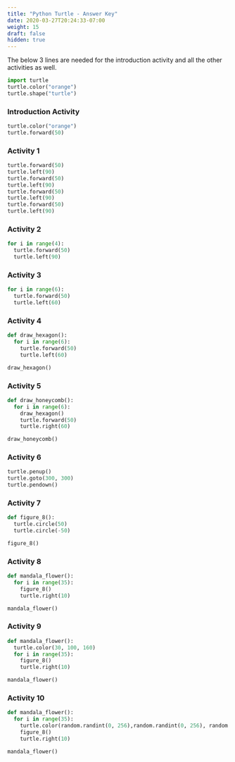 ```yaml
---
title: "Python Turtle - Answer Key"
date: 2020-03-27T20:24:33-07:00
weight: 15
draft: false
hidden: true
---
```


The below 3 lines are needed for the introduction activity and all the other activities as well. 

```python
import turtle
turtle.color("orange")
turtle.shape("turtle")
```

### Introduction Activity

```python
turtle.color("orange")
turtle.forward(50)
```

### Activity 1

```python
turtle.forward(50)
turtle.left(90)
turtle.forward(50)
turtle.left(90)
turtle.forward(50)
turtle.left(90)
turtle.forward(50)
turtle.left(90)
```

### Activity 2

```python
for i in range(4):
  turtle.forward(50)
  turtle.left(90)
```

### Activity 3

```python
for i in range(6):
  turtle.forward(50)
  turtle.left(60)
```

### Activity 4

```python
def draw_hexagon():
  for i in range(6):
    turtle.forward(50)
    turtle.left(60)

draw_hexagon()
```

### Activity 5

```python
def draw_honeycomb():
  for i in range(6):
    draw_hexagon()
    turtle.forward(50)
    turtle.right(60)

draw_honeycomb()
```

### Activity 6

```python
turtle.penup()
turtle.goto(300, 300)
turtle.pendown()
```

### Activity 7

```python
def figure_8():
  turtle.circle(50)
  turtle.circle(-50)

figure_8()
```

### Activity 8

```python
def mandala_flower():
  for i in range(35):
    figure_8()
    turtle.right(10)

mandala_flower()
```

### Activity 9

```python
def mandala_flower():
  turtle.color(30, 100, 160)
  for i in range(35):
    figure_8()
    turtle.right(10)

mandala_flower()
```

### Activity 10

```python
def mandala_flower():
  for i in range(35):
    turtle.color(random.randint(0, 256),random.randint(0, 256), random.randint(0, 256)) 
    figure_8()
    turtle.right(10)

mandala_flower()
```

